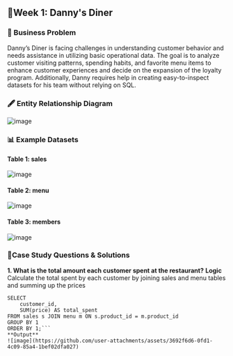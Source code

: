 ## 📍Week 1: Danny's Diner

### 🔎 Business Problem

Danny’s Diner is facing challenges in understanding customer behavior and needs assistance in utilizing basic operational data. The goal is to analyze customer visiting patterns, spending habits, and favorite menu items to enhance customer experiences and decide on the expansion of the loyalty program. Additionally, Danny requires help in creating easy-to-inspect datasets for his team without relying on SQL.

### 🖋 Entity Relationship Diagram

![image](https://github.com/user-attachments/assets/6d3920be-9636-46dd-907d-ef5b9486ece8)

### 📊 Example Datasets

#### Table 1: sales
![image](https://github.com/user-attachments/assets/5db7d811-a67a-4500-bc51-0e0de63916b8)

#### Table 2: menu
![image](https://github.com/user-attachments/assets/f9403095-32a0-408c-858d-06ebca7777ce)

#### Table 3: members
![image](https://github.com/user-attachments/assets/d409b8ad-818a-4ed2-a051-39ed52375d73)

### 📒Case Study Questions & Solutions
**1. What is the total amount each customer spent at the restaurant?**
**Logic**
Calculate the total spent by each customer by joining sales and menu tables and summing up the prices
```
SELECT
    customer_id,
    SUM(price) AS total_spent
FROM sales s JOIN menu m ON s.product_id = m.product_id
GROUP BY 1
ORDER BY 1;```
**Output** 
![image](https://github.com/user-attachments/assets/3692f6d6-0fd1-4c09-85a4-1bef02dfa027)

